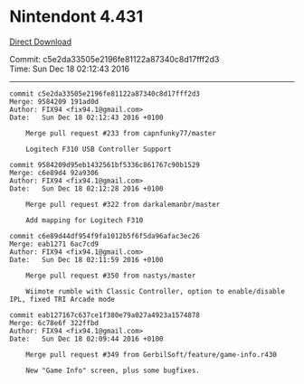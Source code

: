 # Nintendont 4.431
[Direct Download](./Nintendont.zip)

Commit: c5e2da33505e2196fe81122a87340c8d17fff2d3  
Time: Sun Dec 18 02:12:43 2016   

-----

```
commit c5e2da33505e2196fe81122a87340c8d17fff2d3
Merge: 9584209 191ad0d
Author: FIX94 <fix94.1@gmail.com>
Date:   Sun Dec 18 02:12:43 2016 +0100

    Merge pull request #233 from capnfunky77/master
    
    Logitech F310 USB Controller Support
```

```
commit 9584209d95eb1432561bf5336c861767c90b1529
Merge: c6e89d4 92a9306
Author: FIX94 <fix94.1@gmail.com>
Date:   Sun Dec 18 02:12:28 2016 +0100

    Merge pull request #322 from darkalemanbr/master
    
    Add mapping for Logitech F310
```

```
commit c6e89d44df954f9fa1012b5f6f5da96afac3ec26
Merge: eab1271 6ac7cd9
Author: FIX94 <fix94.1@gmail.com>
Date:   Sun Dec 18 02:11:59 2016 +0100

    Merge pull request #350 from nastys/master
    
    Wiimote rumble with Classic Controller, option to enable/disable IPL, fixed TRI Arcade mode
```

```
commit eab127167c637ce1f380e79a027a4923a1574878
Merge: 6c78e6f 322ffbd
Author: FIX94 <fix94.1@gmail.com>
Date:   Sun Dec 18 02:09:44 2016 +0100

    Merge pull request #349 from GerbilSoft/feature/game-info.r430
    
    New "Game Info" screen, plus some bugfixes.
```
